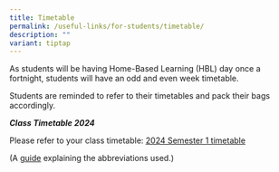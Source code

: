 ```yaml
---
title: Timetable
permalink: /useful-links/for-students/timetable/
description: ""
variant: tiptap
---
```

<p>As students will be having Home-Based Learning (HBL) day once a fortnight, students will have an odd and even week timetable.</p><p>Students are reminded to refer to their timetables and pack their bags accordingly.</p><p><strong><em>Class Timetable 2024</em></strong></p><p>Please refer to&nbsp;your class timetable: <a href="/files/Booklist_2024_PGS_S1_Updated.pdf" rel="noopener noreferrer nofollow" target="_blank">2024 Semester 1 timetable</a></p><p>(A&nbsp;<a href="/files/Useful%20Links/For%20Students/Timetable%20Abbreviations%202021%20Sem%202.pdf" rel="noopener noreferrer nofollow" target="_blank">guide</a>&nbsp;explaining the abbreviations used.)</p>
